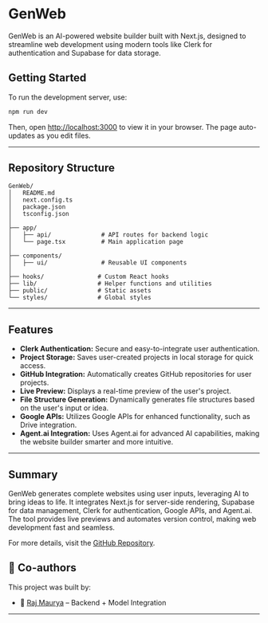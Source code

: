 # GenWeb  
GenWeb is an AI-powered website builder built with Next.js, designed to streamline web development using modern tools like Clerk for authentication and Supabase for data storage.  

## Getting Started  
To run the development server, use:  

```bash
npm run dev
```

Then, open [http://localhost:3000](http://localhost:3000) to view it in your browser. The page auto-updates as you edit files.  

---

## Repository Structure  

```
GenWeb/
│   README.md
│   next.config.ts
│   package.json
│   tsconfig.json
│
├── app/                 
│   ├── api/              # API routes for backend logic
│   └── page.tsx          # Main application page
│
├── components/          
│   ├── ui/               # Reusable UI components
│
├── hooks/               # Custom React hooks
├── lib/                 # Helper functions and utilities
├── public/              # Static assets
└── styles/              # Global styles
```

---

## Features  
- **Clerk Authentication:** Secure and easy-to-integrate user authentication.  
- **Project Storage:** Saves user-created projects in local storage for quick access.  
- **GitHub Integration:** Automatically creates GitHub repositories for user projects.  
- **Live Preview:** Displays a real-time preview of the user's project.  
- **File Structure Generation:** Dynamically generates file structures based on the user's input or idea.  
- **Google APIs:** Utilizes Google APIs for enhanced functionality, such as Drive integration.  
- **Agent.ai Integration:** Uses Agent.ai for advanced AI capabilities, making the website builder smarter and more intuitive.  

---

## Summary  
GenWeb generates complete websites using user inputs, leveraging AI to bring ideas to life. It integrates Next.js for server-side rendering, Supabase for data management, Clerk for authentication, Google APIs, and Agent.ai. The tool provides live previews and automates version control, making web development fast and seamless.  

For more details, visit the [GitHub Repository](#).  

## 👥 Co-authors

This project was built by:

- 🧠 [Raj Maurya](https://github.com/rajm012) – Backend + Model Integration

---
